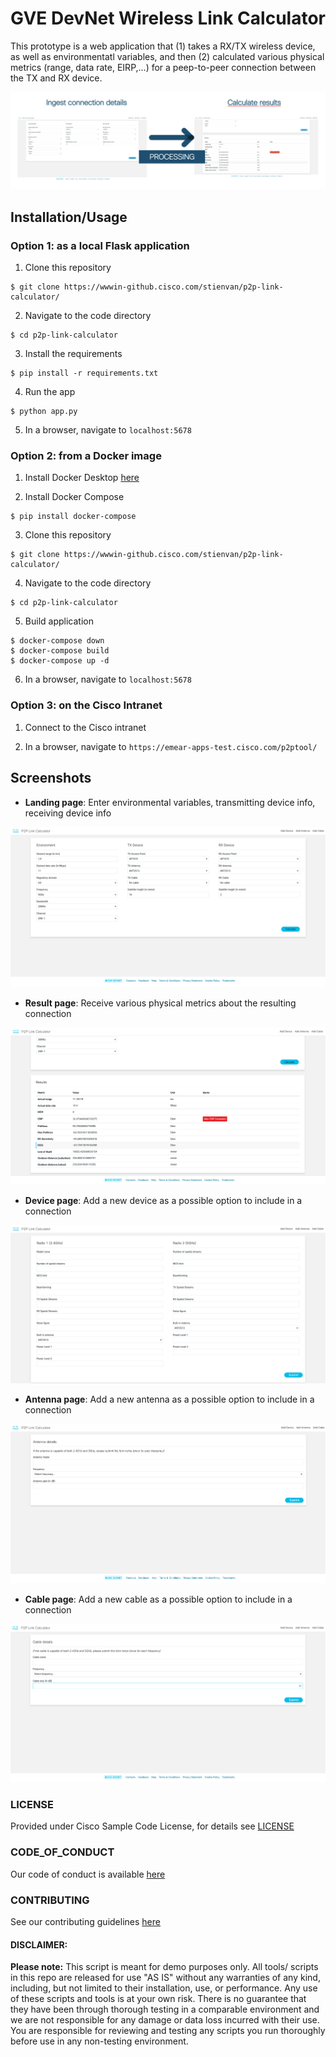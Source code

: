 # GVE DevNet Wireless Link Calculator

This prototype is a web application that (1) takes a RX/TX wireless device, as well as environmentatl variables, and then (2) calculated various physical metrics (range, data rate, EIRP,...) for a peep-to-peer connection between the TX and RX device. 

![](IMAGES/overview.png)

## Installation/Usage

### Option 1: as a local Flask application

1. Clone this repository

```
$ git clone https://wwwin-github.cisco.com/stienvan/p2p-link-calculator/
```

2. Navigate to the code directory

```
$ cd p2p-link-calculator
```

3. Install the requirements

```
$ pip install -r requirements.txt
```

4. Run the app

```
$ python app.py
```

5. In a browser, navigate to `localhost:5678`

### Option 2: from a Docker image 

1. Install Docker Desktop [here](https://www.docker.com/products/docker-desktop)

2. Install Docker Compose

```
$ pip install docker-compose
```

3. Clone this repository
```
$ git clone https://wwwin-github.cisco.com/stienvan/p2p-link-calculator/
```

4. Navigate to the code directory

```
$ cd p2p-link-calculator
```

5. Build application

```
$ docker-compose down
$ docker-compose build
$ docker-compose up -d
```

6. In a browser, navigate to `localhost:5678`

### Option 3: on the Cisco Intranet

1. Connect to the Cisco intranet

2. In a browser, navigate to `https://emear-apps-test.cisco.com/p2ptool/`

## Screenshots

- **Landing page**: Enter environmental variables, transmitting device info, receiving device info

![](IMAGES/form.png)

- **Result page**: Receive various physical metrics about the resulting connection

![](IMAGES/result.png)

- **Device page**: Add a new device as a possible option to include
in a connection

![](IMAGES/device.png)

- **Antenna page**: Add a new antenna as a possible option to include
in a connection

![](IMAGES/antenna.png)

- **Cable page**: Add a new cable as a possible option to include
in a connection

![](IMAGES/cable.png)

### LICENSE

Provided under Cisco Sample Code License, for details see [LICENSE](LICENSE.md)

### CODE_OF_CONDUCT

Our code of conduct is available [here](CODE_OF_CONDUCT.md)

### CONTRIBUTING

See our contributing guidelines [here](CONTRIBUTING.md)

#### DISCLAIMER:
<b>Please note:</b> This script is meant for demo purposes only. All tools/ scripts in this repo are released for use "AS IS" without any warranties of any kind, including, but not limited to their installation, use, or performance. Any use of these scripts and tools is at your own risk. There is no guarantee that they have been through thorough testing in a comparable environment and we are not responsible for any damage or data loss incurred with their use.
You are responsible for reviewing and testing any scripts you run thoroughly before use in any non-testing environment.